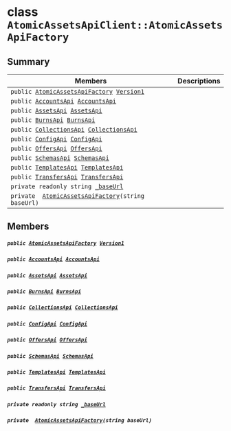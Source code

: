 # class `AtomicAssetsApiClient::AtomicAssetsApiFactory` 

## Summary

 Members                                | Descriptions                                
----------------------------------------|---------------------------------------------
`public `[`AtomicAssetsApiFactory`](#class_atomic_assets_api_client_1_1_atomic_assets_api_factory)` `[`Version1`](#class_atomic_assets_api_client_1_1_atomic_assets_api_factory_1a9b2847e3c343cbfd3e12f843f1f9e643) | 
`public `[`AccountsApi`](.github/workflows/documentation/md/AtomicAssetsApiClient--Accounts--AccountsApi.md#class_atomic_assets_api_client_1_1_accounts_1_1_accounts_api)` `[`AccountsApi`](#class_atomic_assets_api_client_1_1_atomic_assets_api_factory_1a808178f6c5717502db10ae4c20566e87) | 
`public `[`AssetsApi`](.github/workflows/documentation/md/AtomicAssetsApiClient--Assets--AssetsApi.md#class_atomic_assets_api_client_1_1_assets_1_1_assets_api)` `[`AssetsApi`](#class_atomic_assets_api_client_1_1_atomic_assets_api_factory_1afab9b78a486f9cec6e48fee9d42e0f28) | 
`public `[`BurnsApi`](.github/workflows/documentation/md/AtomicAssetsApiClient--Burns--BurnsApi.md#class_atomic_assets_api_client_1_1_burns_1_1_burns_api)` `[`BurnsApi`](#class_atomic_assets_api_client_1_1_atomic_assets_api_factory_1ae30ed25bdfa863e9b034f721340a27b9) | 
`public `[`CollectionsApi`](.github/workflows/documentation/md/AtomicAssetsApiClient--Collections--CollectionsApi.md#class_atomic_assets_api_client_1_1_collections_1_1_collections_api)` `[`CollectionsApi`](#class_atomic_assets_api_client_1_1_atomic_assets_api_factory_1aa0c50789d794b1c2cd5cade7288f8172) | 
`public `[`ConfigApi`](.github/workflows/documentation/md/AtomicAssetsApiClient--Config--ConfigApi.md#class_atomic_assets_api_client_1_1_config_1_1_config_api)` `[`ConfigApi`](#class_atomic_assets_api_client_1_1_atomic_assets_api_factory_1a170f55f7a9a00955b9a21992ac926f59) | 
`public `[`OffersApi`](.github/workflows/documentation/md/AtomicAssetsApiClient--Offers--OffersApi.md#class_atomic_assets_api_client_1_1_offers_1_1_offers_api)` `[`OffersApi`](#class_atomic_assets_api_client_1_1_atomic_assets_api_factory_1a108e2c7848ed84930e436d918ddea129) | 
`public `[`SchemasApi`](.github/workflows/documentation/md/AtomicAssetsApiClient--Schemas--SchemasApi.md#class_atomic_assets_api_client_1_1_schemas_1_1_schemas_api)` `[`SchemasApi`](#class_atomic_assets_api_client_1_1_atomic_assets_api_factory_1a0b02bc3c971c3a9ffad2b4b5e00ca506) | 
`public `[`TemplatesApi`](.github/workflows/documentation/md/AtomicAssetsApiClient--Templates--TemplatesApi.md#class_atomic_assets_api_client_1_1_templates_1_1_templates_api)` `[`TemplatesApi`](#class_atomic_assets_api_client_1_1_atomic_assets_api_factory_1ae436cd2abc8a665c3e06d34a34abcb91) | 
`public `[`TransfersApi`](.github/workflows/documentation/md/AtomicAssetsApiClient--Transfers--TransfersApi.md#class_atomic_assets_api_client_1_1_transfers_1_1_transfers_api)` `[`TransfersApi`](#class_atomic_assets_api_client_1_1_atomic_assets_api_factory_1a99c8dcee62833d9aab10b4c702fca109) | 
`private readonly string `[`_baseUrl`](#class_atomic_assets_api_client_1_1_atomic_assets_api_factory_1a50e91e46e4294c5dda34da06f1d5824a) | 
`private  `[`AtomicAssetsApiFactory`](#class_atomic_assets_api_client_1_1_atomic_assets_api_factory_1a9c81342da281be342072935492e9fce4)`(string baseUrl)` | 

## Members

##### `public `[`AtomicAssetsApiFactory`](#class_atomic_assets_api_client_1_1_atomic_assets_api_factory)` `[`Version1`](#class_atomic_assets_api_client_1_1_atomic_assets_api_factory_1a9b2847e3c343cbfd3e12f843f1f9e643) 

##### `public `[`AccountsApi`](.github/workflows/documentation/md/AtomicAssetsApiClient--Accounts--AccountsApi.md#class_atomic_assets_api_client_1_1_accounts_1_1_accounts_api)` `[`AccountsApi`](#class_atomic_assets_api_client_1_1_atomic_assets_api_factory_1a808178f6c5717502db10ae4c20566e87) 

##### `public `[`AssetsApi`](.github/workflows/documentation/md/AtomicAssetsApiClient--Assets--AssetsApi.md#class_atomic_assets_api_client_1_1_assets_1_1_assets_api)` `[`AssetsApi`](#class_atomic_assets_api_client_1_1_atomic_assets_api_factory_1afab9b78a486f9cec6e48fee9d42e0f28) 

##### `public `[`BurnsApi`](.github/workflows/documentation/md/AtomicAssetsApiClient--Burns--BurnsApi.md#class_atomic_assets_api_client_1_1_burns_1_1_burns_api)` `[`BurnsApi`](#class_atomic_assets_api_client_1_1_atomic_assets_api_factory_1ae30ed25bdfa863e9b034f721340a27b9) 

##### `public `[`CollectionsApi`](.github/workflows/documentation/md/AtomicAssetsApiClient--Collections--CollectionsApi.md#class_atomic_assets_api_client_1_1_collections_1_1_collections_api)` `[`CollectionsApi`](#class_atomic_assets_api_client_1_1_atomic_assets_api_factory_1aa0c50789d794b1c2cd5cade7288f8172) 

##### `public `[`ConfigApi`](.github/workflows/documentation/md/AtomicAssetsApiClient--Config--ConfigApi.md#class_atomic_assets_api_client_1_1_config_1_1_config_api)` `[`ConfigApi`](#class_atomic_assets_api_client_1_1_atomic_assets_api_factory_1a170f55f7a9a00955b9a21992ac926f59) 

##### `public `[`OffersApi`](.github/workflows/documentation/md/AtomicAssetsApiClient--Offers--OffersApi.md#class_atomic_assets_api_client_1_1_offers_1_1_offers_api)` `[`OffersApi`](#class_atomic_assets_api_client_1_1_atomic_assets_api_factory_1a108e2c7848ed84930e436d918ddea129) 

##### `public `[`SchemasApi`](.github/workflows/documentation/md/AtomicAssetsApiClient--Schemas--SchemasApi.md#class_atomic_assets_api_client_1_1_schemas_1_1_schemas_api)` `[`SchemasApi`](#class_atomic_assets_api_client_1_1_atomic_assets_api_factory_1a0b02bc3c971c3a9ffad2b4b5e00ca506) 

##### `public `[`TemplatesApi`](.github/workflows/documentation/md/AtomicAssetsApiClient--Templates--TemplatesApi.md#class_atomic_assets_api_client_1_1_templates_1_1_templates_api)` `[`TemplatesApi`](#class_atomic_assets_api_client_1_1_atomic_assets_api_factory_1ae436cd2abc8a665c3e06d34a34abcb91) 

##### `public `[`TransfersApi`](.github/workflows/documentation/md/AtomicAssetsApiClient--Transfers--TransfersApi.md#class_atomic_assets_api_client_1_1_transfers_1_1_transfers_api)` `[`TransfersApi`](#class_atomic_assets_api_client_1_1_atomic_assets_api_factory_1a99c8dcee62833d9aab10b4c702fca109) 

##### `private readonly string `[`_baseUrl`](#class_atomic_assets_api_client_1_1_atomic_assets_api_factory_1a50e91e46e4294c5dda34da06f1d5824a) 

##### `private  `[`AtomicAssetsApiFactory`](#class_atomic_assets_api_client_1_1_atomic_assets_api_factory_1a9c81342da281be342072935492e9fce4)`(string baseUrl)` 

